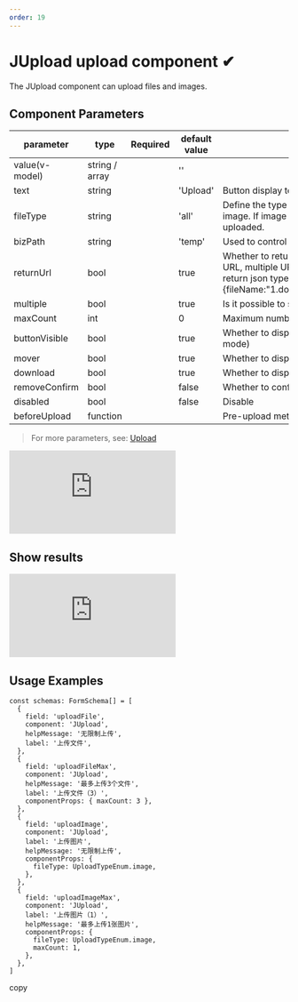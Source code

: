 ```yaml
---
order: 19
---
```


# JUpload upload component ✔

The JUpload component can upload files and images.

## Component Parameters

| parameter      | type           | Required | default value | illustrate                                                                                                                                                                             |
| -------------- | -------------- | -------- | ------------- | -------------------------------------------------------------------------------------------------------------------------------------------------------------------------------------- |
| value(v-model) | string / array |          | ''            |                                                                                                                                                                                        |
| text           | string         |          | 'Upload'      | Button display text                                                                                                                                                                    |
| fileType       | string         |          | 'all'         | Define the type of uploaded file. Optional values: all, image. If image is passed, only images can be uploaded.                                                                        |
| bizPath        | string         |          | 'temp'        | Used to control the business path of file upload                                                                                                                                       |
| returnUrl      | bool           |          | true          | Whether to return the file URL. true: only return the file URL, multiple URLs are separated by commas; false: return json type. {fileName:"1.doc",filePath:"/temp/1.doc",fileSize:200} |
| multiple       | bool           |          | true          | Is it possible to select multiple items?                                                                                                                                               |
| maxCount       | int            |          | 0             | Maximum number of uploads, set to 0 for unlimited                                                                                                                                      |
| buttonVisible  | bool           |          | true          | Whether to display the upload button (only valid in all mode)                                                                                                                          |
| mover          | bool           |          | true          | Whether to display left and right movement buttons                                                                                                                                     |
| download       | bool           |          | true          | Whether to display the download button                                                                                                                                                 |
| removeConfirm  | bool           |          | false         | Whether to confirm twice when deleting                                                                                                                                                 |
| disabled       | bool           |          | false         | Disable                                                                                                                                                                                |
| beforeUpload   | function       |          |               | Pre-upload method, returns a promise object                                                                                                                                            |

> For more parameters, see: [Upload](https://2x.antdv.com/components/upload-cn/#API)

![](https://lfs.k.topthink.com/lfs/9c03ddca3b9b03e7f3840a70b3f548064f9c45a299b91c11019450dcb2068526.dat)

## Show results

![](https://lfs.k.topthink.com/lfs/44587abad32bcfc8329c137074fb24598243b57bc8de962908f9b64e632f2f46.dat)

## Usage Examples

```
const schemas: FormSchema[] = [
  {
    field: 'uploadFile',
    component: 'JUpload',
    helpMessage: '无限制上传',
    label: '上传文件',
  },
  {
    field: 'uploadFileMax',
    component: 'JUpload',
    helpMessage: '最多上传3个文件',
    label: '上传文件（3）',
    componentProps: { maxCount: 3 },
  },
  {
    field: 'uploadImage',
    component: 'JUpload',
    label: '上传图片',
    helpMessage: '无限制上传',
    componentProps: {
      fileType: UploadTypeEnum.image,
    },
  },
  {
    field: 'uploadImageMax',
    component: 'JUpload',
    label: '上传图片（1）',
    helpMessage: '最多上传1张图片',
    componentProps: {
      fileType: UploadTypeEnum.image,
      maxCount: 1,
    },
  },
]
```

copy
